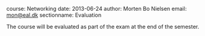 course: Networking
date: 2013-06-24
author: Morten Bo Nielsen
email: mon@eal.dk
sectionname: Evaluation

The course will be evaluated as part of the exam at the end of the semester.
